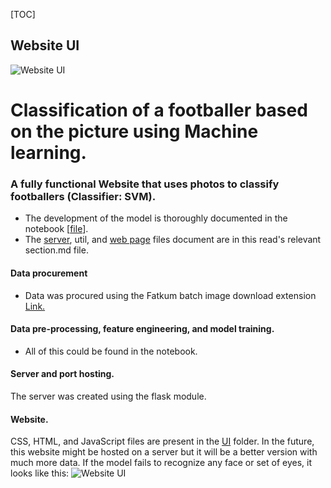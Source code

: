 [TOC]

## Website UI
![Website UI](test_images/Screenshot%202024-06-04%20013818.png)

# Classification of a footballer based on the picture using Machine learning.
### A fully functional Website that uses photos to classify footballers (Classifier: SVM).

- The development of the model is thoroughly documented in the notebook [[file](Model.ipynb "file")].
- The [server](server "server"), util, and [web page](UI "web page") files document are in this read's relevant section.md file.

#### Data procurement
- Data was procured using the Fatkum batch image download extension [Link.](https://fatkun-batch-download-image.en.softonic.com/chrome/extension "Link.")

#### Data pre-processing, feature engineering, and model training.
- All of this could be found in the notebook.

#### Server and port hosting.
The server was created using the flask module. 

#### Website.
CSS, HTML, and JavaScript files are present in the [UI](UI "client") folder. In the future, this website might be hosted on a server but it will be a better version with much more data.
If the model fails to recognize any face or set of eyes, it looks like this:
![Website UI](test_images/Screenshot%202024-06-04%20013926.png)
